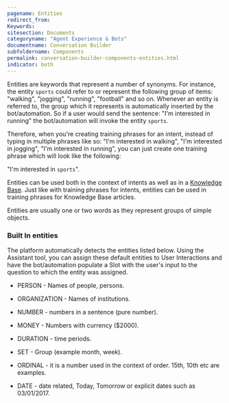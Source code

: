 ```yaml
---
pagename: Entities
redirect_from:
Keywords:
sitesection: Documents
categoryname: "Agent Experience & Bots"
documentname: Conversation Builder
subfoldername: Components
permalink: conversation-builder-components-entities.html
indicator: both
---
```


Entities are keywords that represent a number of synonyms. For instance, the entity `sports` could refer to or represent the following group of items: "walking", "jogging", "running", "football" and so on. Whenever an entity is referred to, the group which it represents is automatically inserted by the bot/automation. So if a user would send the sentence: "I'm interested in running" the bot/automation will invoke the entity `sports`.

Therefore, when you're creating training phrases for an intent, instead of typing in multiple phrases like so: "I'm interested in walking", "I'm interested in jogging", "I'm interested in running", you can just create one training phrase which will look like the following:

"I'm interested in `sports`".

Entities can be used both in the context of intents as well as in a [Knowledge Base](http://localhost:4000/conversation-builder-knowledge-base-overview.html). Just like with training phrases for intents, entities can be used in training phrases for Knowledge Base articles.

Entities are usually one or two words as they represent groups of simple objects.

### Built In entities

The platform automatically detects the entities listed below. Using the Assistant tool, you can assign these default entities to User Interactions and have the bot/automation populate a Slot with the user's input to the question to which the entity was assigned.

* PERSON - Names of people, persons.

* ORGANIZATION - Names of institutions.

* NUMBER - numbers in a sentence (pure number).

* MONEY -  Numbers with currency ($2000).

* DURATION - time periods.

* SET - Group  (example month, week).

* ORDINAL - it is a number used in the context of order. 15th, 10th etc are examples.

* DATE - date related, Today, Tomorrow  or explicit dates such as 03/01/2017.
